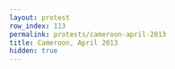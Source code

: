 ```yaml
---
layout: protest
row_index: 113
permalink: protests/cameroon-april-2013
title: Cameroon, April 2013
hidden: true
---
```

